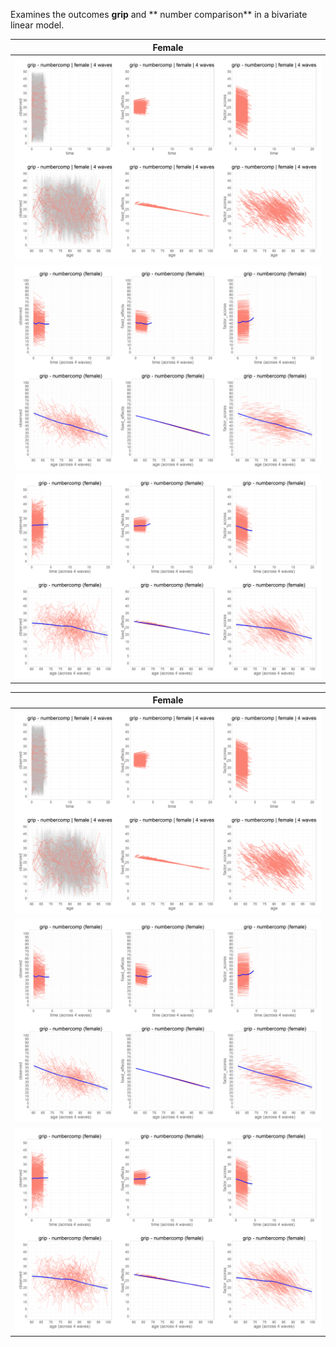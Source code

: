 Examines the outcomes **grip** and ** number comparison** in a bivariate linear model. 

|Female   |
|---|
| ![](https://raw.githubusercontent.com/IALSA/wave-inclusion/master/reports/kb_fans_waves/grip_numbercomp/kb_fans_f.gif)   |
|![](https://raw.githubusercontent.com/IALSA/wave-inclusion/master/reports/kb_fans_waves/grip_numbercomp/grip(X)_numbercomp_women.gif)  |
|![](https://raw.githubusercontent.com/IALSA/wave-inclusion/master/reports/kb_fans_waves/grip_numbercomp/grip_numbercomp(X)_women.gif) |



|Female   |
|---|
| ![](https://raw.githubusercontent.com/IALSA/wave-inclusion/master/reports/kb_fans_waves/grip_numbercomp/kb_fans_f.gif)   |
|![](https://raw.githubusercontent.com/IALSA/wave-inclusion/master/reports/kb_fans_waves/grip_numbercomp/grip(X)_numbercomp_women.gif)  |
|![](https://raw.githubusercontent.com/IALSA/wave-inclusion/master/reports/kb_fans_waves/grip_numbercomp/grip_numbercomp(X)_women.gif) |



